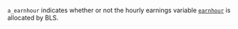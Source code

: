 `a_earnhour` indicates whether or not the hourly earnings variable [`earnhour`](earnhour.md) is allocated by BLS.
